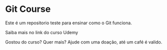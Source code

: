# Git Course

Este é um repositorio teste para ensinar como o Git funciona.

Saiba mais no link do curso Udemy

Gostou do curso? Quer mais? Ajude com uma doação, até um café é valido.
